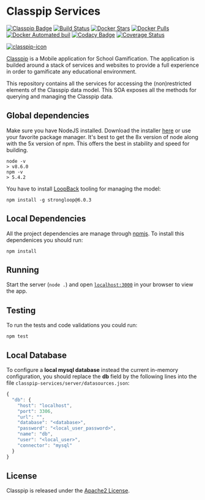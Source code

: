 # Classpip Services

[![Classpip Badge](https://img.shields.io/badge/classpip-services-brightgreen.svg)](https://github.com/classpip/classpip-services)
[![Build Status](https://travis-ci.org/classpip/classpip-services.svg?branch=master)](https://travis-ci.org/classpip/classpip-services)
[![Docker Stars](https://img.shields.io/docker/stars/classpip/classpip-services.svg?maxAge=2592000)](https://hub.docker.com/r/classpip/classpip-services/)
[![Docker Pulls](https://img.shields.io/docker/pulls/classpip/classpip-services.svg?maxAge=2592000)](https://hub.docker.com/r/classpip/classpip-services/)
[![Docker Automated buil](https://img.shields.io/docker/automated/classpip/classpip-services.svg?maxAge=2592000)](https://hub.docker.com/r/classpip/classpip-services/)
[![Codacy Badge](https://api.codacy.com/project/badge/Grade/bc7f317bf0fd4c83a81a8dd00346dce1)](https://www.codacy.com/app/classpip/classpip-services?utm_source=github.com&utm_medium=referral&utm_content=classpip/classpip-services&utm_campaign=Badge_Grade)
[![Coverage Status](https://coveralls.io/repos/github/classpip/classpip-services/badge.svg?branch=master)](https://coveralls.io/github/classpip/classpip-services?branch=master)

[![classpip-icon](https://github.com/classpip/classpip/raw/master/resources/icontext-land.png)](http://www.classpip.com/)

[Classpip](https://www.classpip.com) is a Mobile application for School Gamification. The application is builded around a stack of services and websites to provide a full experience in order to gamificate any educational environment.

This repository contains all the services for accessing the (non)restricted elements of the Classpip data model. This SOA exposes all the methods for querying and managing the Classpip data.

## Global dependencies

Make sure you have NodeJS installed. Download the installer [here](https://nodejs.org/dist/latest-v8.x/) or use your favorite package manager. It's best to get the 8x version of node along with the 5x version of npm. This offers the best in stability and speed for building.

```
node -v
> v8.6.0
npm -v
> 5.4.2
```

You have to install [LoopBack](http://loopback.io) tooling for managing the model:

```script
npm install -g strongloop@6.0.3
```

## Local Dependencies

All the project dependencies are manage through [npmjs](https://www.npmjs.com/). To install this dependenices you should run:

```script
npm install
```

## Running

Start the server (`node .`) and open [`localhost:3000`](http://localhost:3000) in your browser to view the app.

## Testing

To run the tests and code validations you could run:

```script
npm test
```

## Local Database

To configure a __local mysql database__ instead the current in-memory configuration, you should replace the **db** field by the following lines into the file ```classpip-services/server/datasources.json```:

```javascript
{
  "db": {
    "host": "localhost",
    "port": 3306,
    "url": "",
    "database": "<database>",
    "password": "<local_user_password>",
    "name": "db",
    "user": "<local_user>",
    "connector": "mysql"
  }
}
```

## License

Classpip is released under the [Apache2 License](https://github.com/classpip/classpip-services/blob/master/LICENSE).
